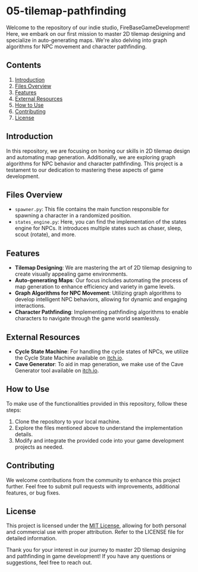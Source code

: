 # 05-tilemap-pathfinding

Welcome to the repository of our indie studio, FireBaseGameDevelopment! Here, we embark on our first mission to master 2D tilemap designing and specialize in auto-generating maps. We're also delving into graph algorithms for NPC movement and character pathfinding.

## Contents

1. [Introduction](#introduction)
2. [Files Overview](#files-overview)
3. [Features](#features)
4. [External Resources](#external-resources)
5. [How to Use](#how-to-use)
6. [Contributing](#contributing)
7. [License](#license)

## Introduction

In this repository, we are focusing on honing our skills in 2D tilemap design and automating map generation. Additionally, we are exploring graph algorithms for NPC behavior and character pathfinding. This project is a testament to our dedication to mastering these aspects of game development.

## Files Overview

- `spawner.py`: This file contains the main function responsible for spawning a character in a randomized position.
- `states_engine.py`: Here, you can find the implementation of the states engine for NPCs. It introduces multiple states such as chaser, sleep, scout (rotate), and more.

## Features

- **Tilemap Designing**: We are mastering the art of 2D tilemap designing to create visually appealing game environments.
- **Auto-generating Maps**: Our focus includes automating the process of map generation to enhance efficiency and variety in game levels.
- **Graph Algorithms for NPC Movement**: Utilizing graph algorithms to develop intelligent NPC behaviors, allowing for dynamic and engaging interactions.
- **Character Pathfinding**: Implementing pathfinding algorithms to enable characters to navigate through the game world seamlessly.

## External Resources

- **Cycle State Machine**: For handling the cycle states of NPCs, we utilize the Cycle State Machine available on [itch.io](https://unitime.itch.io/cyclestatemachin).
- **Cave Generator**: To aid in map generation, we make use of the Cave Generator tool available on [itch.io](https://unitime.itch.io/cavegeneratorspwnercheck).

## How to Use

To make use of the functionalities provided in this repository, follow these steps:

1. Clone the repository to your local machine.
2. Explore the files mentioned above to understand the implementation details.
3. Modify and integrate the provided code into your game development projects as needed.

## Contributing

We welcome contributions from the community to enhance this project further. Feel free to submit pull requests with improvements, additional features, or bug fixes.

## License

This project is licensed under the [MIT License](LICENSE), allowing for both personal and commercial use with proper attribution. Refer to the LICENSE file for detailed information.

Thank you for your interest in our journey to master 2D tilemap designing and pathfinding in game development! If you have any questions or suggestions, feel free to reach out.

